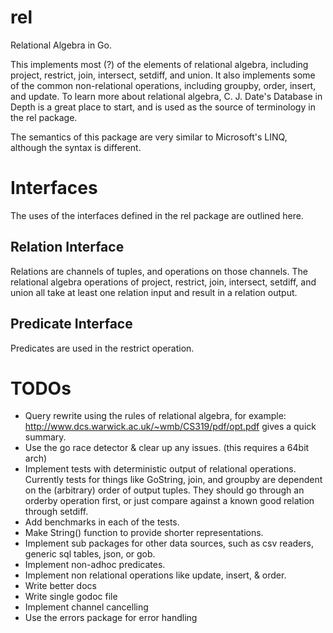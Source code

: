 rel
========

Relational Algebra in Go.

This implements most (?) of the elements of relational algebra, including project, restrict, join, intersect, setdiff, and union.  It also implements some of the common non-relational operations, including groupby, order, insert, and update.  To learn more about relational algebra, C. J. Date's Database in Depth is a great place to start, and is used as the source of terminology in the rel package.

The semantics of this package are very similar to Microsoft's LINQ, although the syntax is different.

Interfaces
==========
The uses of the interfaces defined in the rel package are outlined here.

Relation Interface
------------------

Relations are channels of tuples, and operations on those channels.  The relational algebra operations of project, restrict, join, intersect, setdiff, and union all take at least one relation input and result in a relation output.

Predicate Interface
-------------------
Predicates are used in the restrict operation.

TODOs
=====
+ Query rewrite using the rules of relational algebra, for example: http://www.dcs.warwick.ac.uk/~wmb/CS319/pdf/opt.pdf gives a quick summary.
+ Use the go race detector & clear up any issues.  (this requires a 64bit arch)
+ Implement tests with deterministic output of relational operations.  Currently tests for things like GoString, join, and groupby are dependent on the (arbitrary) order of output tuples.  They should go through an orderby operation first, or just compare against a known good relation through setdiff.
+ Add benchmarks in each of the tests.
+ Make String() function to provide shorter representations.
+ Implement sub packages for other data sources, such as csv readers, generic sql tables, json, or gob.
+ Implement non-adhoc predicates.
+ Implement non relational operations like update, insert, & order.
+ Write better docs
+ Write single godoc file
+ Implement channel cancelling
+ Use the errors package for error handling
